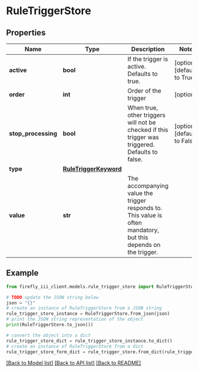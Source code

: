 # RuleTriggerStore


## Properties

Name | Type | Description | Notes
------------ | ------------- | ------------- | -------------
**active** | **bool** | If the trigger is active. Defaults to true. | [optional] [default to True]
**order** | **int** | Order of the trigger | [optional] 
**stop_processing** | **bool** | When true, other triggers will not be checked if this trigger was triggered. Defaults to false. | [optional] [default to False]
**type** | [**RuleTriggerKeyword**](RuleTriggerKeyword.md) |  | 
**value** | **str** | The accompanying value the trigger responds to. This value is often mandatory, but this depends on the trigger. | 

## Example

```python
from firefly_iii_client.models.rule_trigger_store import RuleTriggerStore

# TODO update the JSON string below
json = "{}"
# create an instance of RuleTriggerStore from a JSON string
rule_trigger_store_instance = RuleTriggerStore.from_json(json)
# print the JSON string representation of the object
print(RuleTriggerStore.to_json())

# convert the object into a dict
rule_trigger_store_dict = rule_trigger_store_instance.to_dict()
# create an instance of RuleTriggerStore from a dict
rule_trigger_store_form_dict = rule_trigger_store.from_dict(rule_trigger_store_dict)
```
[[Back to Model list]](../README.md#documentation-for-models) [[Back to API list]](../README.md#documentation-for-api-endpoints) [[Back to README]](../README.md)


